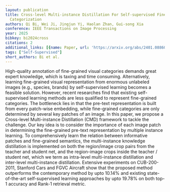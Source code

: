 ```yaml
---
layout: publication
title: Cross-level Multi-instance Distillation For Self-supervised Fine-grained Visual
  Categorization
authors: Qi Bi, Wei Ji, Jingjun Yi, Haolan Zhan, Gui-song Xia
conference: IEEE Transactions on Image Processing
year: 2025
bibkey: bi2024cross
citations: 2
additional_links: [{name: Paper, url: 'https://arxiv.org/abs/2401.08860'}]
tags: ["Self-Supervised"]
short_authors: Bi et al.
---
```

High-quality annotation of fine-grained visual categories demands great expert knowledge, which is taxing and time consuming. Alternatively, learning fine-grained visual representation from enormous unlabeled images (e.g., species, brands) by self-supervised learning becomes a feasible solution. However, recent researches find that existing self-supervised learning methods are less qualified to represent fine-grained categories. The bottleneck lies in that the pre-text representation is built from every patch-wise embedding, while fine-grained categories are only determined by several key patches of an image. In this paper, we propose a Cross-level Multi-instance Distillation (CMD) framework to tackle the challenge. Our key idea is to consider the importance of each image patch in determining the fine-grained pre-text representation by multiple instance learning. To comprehensively learn the relation between informative patches and fine-grained semantics, the multi-instance knowledge distillation is implemented on both the region/image crop pairs from the teacher and student net, and the region-image crops inside the teacher / student net, which we term as intra-level multi-instance distillation and inter-level multi-instance distillation. Extensive experiments on CUB-200-2011, Stanford Cars and FGVC Aircraft show that the proposed method outperforms the contemporary method by upto 10.14% and existing state-of-the-art self-supervised learning approaches by upto 19.78% on both top-1 accuracy and Rank-1 retrieval metric.